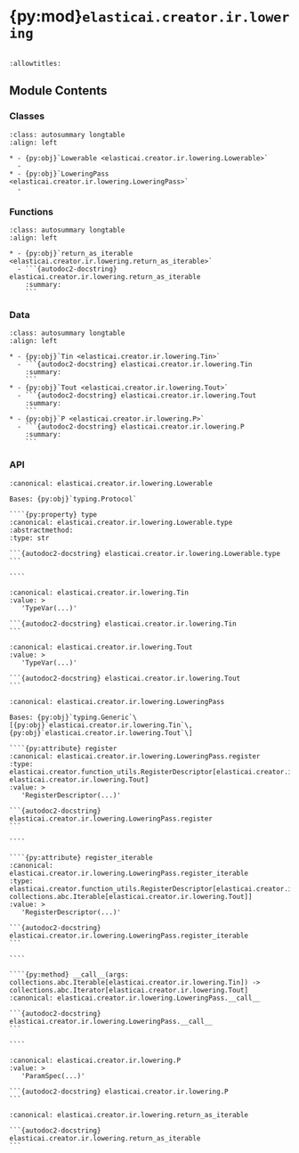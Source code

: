 # {py:mod}`elasticai.creator.ir.lowering`

```{py:module} elasticai.creator.ir.lowering
```

```{autodoc2-docstring} elasticai.creator.ir.lowering
:allowtitles:
```

## Module Contents

### Classes

````{list-table}
:class: autosummary longtable
:align: left

* - {py:obj}`Lowerable <elasticai.creator.ir.lowering.Lowerable>`
  -
* - {py:obj}`LoweringPass <elasticai.creator.ir.lowering.LoweringPass>`
  -
````

### Functions

````{list-table}
:class: autosummary longtable
:align: left

* - {py:obj}`return_as_iterable <elasticai.creator.ir.lowering.return_as_iterable>`
  - ```{autodoc2-docstring} elasticai.creator.ir.lowering.return_as_iterable
    :summary:
    ```
````

### Data

````{list-table}
:class: autosummary longtable
:align: left

* - {py:obj}`Tin <elasticai.creator.ir.lowering.Tin>`
  - ```{autodoc2-docstring} elasticai.creator.ir.lowering.Tin
    :summary:
    ```
* - {py:obj}`Tout <elasticai.creator.ir.lowering.Tout>`
  - ```{autodoc2-docstring} elasticai.creator.ir.lowering.Tout
    :summary:
    ```
* - {py:obj}`P <elasticai.creator.ir.lowering.P>`
  - ```{autodoc2-docstring} elasticai.creator.ir.lowering.P
    :summary:
    ```
````

### API

`````{py:class} Lowerable
:canonical: elasticai.creator.ir.lowering.Lowerable

Bases: {py:obj}`typing.Protocol`

````{py:property} type
:canonical: elasticai.creator.ir.lowering.Lowerable.type
:abstractmethod:
:type: str

```{autodoc2-docstring} elasticai.creator.ir.lowering.Lowerable.type
```

````

`````

````{py:data} Tin
:canonical: elasticai.creator.ir.lowering.Tin
:value: >
   'TypeVar(...)'

```{autodoc2-docstring} elasticai.creator.ir.lowering.Tin
```

````

````{py:data} Tout
:canonical: elasticai.creator.ir.lowering.Tout
:value: >
   'TypeVar(...)'

```{autodoc2-docstring} elasticai.creator.ir.lowering.Tout
```

````

`````{py:class} LoweringPass()
:canonical: elasticai.creator.ir.lowering.LoweringPass

Bases: {py:obj}`typing.Generic`\[{py:obj}`elasticai.creator.ir.lowering.Tin`\, {py:obj}`elasticai.creator.ir.lowering.Tout`\]

````{py:attribute} register
:canonical: elasticai.creator.ir.lowering.LoweringPass.register
:type: elasticai.creator.function_utils.RegisterDescriptor[elasticai.creator.ir.lowering.Tin, elasticai.creator.ir.lowering.Tout]
:value: >
   'RegisterDescriptor(...)'

```{autodoc2-docstring} elasticai.creator.ir.lowering.LoweringPass.register
```

````

````{py:attribute} register_iterable
:canonical: elasticai.creator.ir.lowering.LoweringPass.register_iterable
:type: elasticai.creator.function_utils.RegisterDescriptor[elasticai.creator.ir.lowering.Tin, collections.abc.Iterable[elasticai.creator.ir.lowering.Tout]]
:value: >
   'RegisterDescriptor(...)'

```{autodoc2-docstring} elasticai.creator.ir.lowering.LoweringPass.register_iterable
```

````

````{py:method} __call__(args: collections.abc.Iterable[elasticai.creator.ir.lowering.Tin]) -> collections.abc.Iterator[elasticai.creator.ir.lowering.Tout]
:canonical: elasticai.creator.ir.lowering.LoweringPass.__call__

```{autodoc2-docstring} elasticai.creator.ir.lowering.LoweringPass.__call__
```

````

`````

````{py:data} P
:canonical: elasticai.creator.ir.lowering.P
:value: >
   'ParamSpec(...)'

```{autodoc2-docstring} elasticai.creator.ir.lowering.P
```

````

````{py:function} return_as_iterable(fn: collections.abc.Callable[elasticai.creator.ir.lowering.P, elasticai.creator.ir.lowering.Tout]) -> collections.abc.Callable[elasticai.creator.ir.lowering.P, collections.abc.Iterable[elasticai.creator.ir.lowering.Tout]]
:canonical: elasticai.creator.ir.lowering.return_as_iterable

```{autodoc2-docstring} elasticai.creator.ir.lowering.return_as_iterable
```
````
